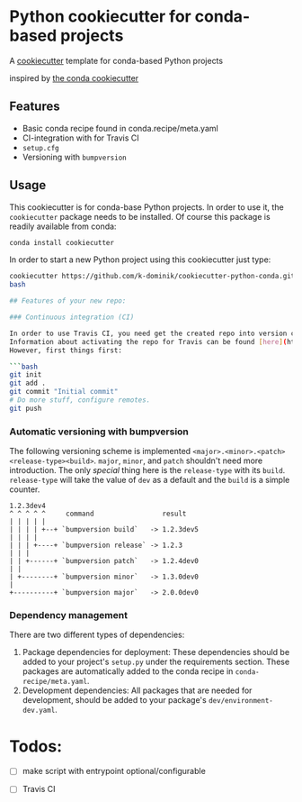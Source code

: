# Python cookiecutter for conda-based projects

A [cookiecutter](https://www.github.com/audreyr/cookiecutter "cookiecutter") template for conda-based Python projects

inspired by [the conda cookiecutter](https://github.com/conda/cookiecutter-conda-python)

## Features

 - Basic conda recipe found in conda.recipe/meta.yaml
 - CI-integration with for Travis CI
 - `setup.cfg`
 - Versioning with `bumpversion`

## Usage

This cookiecutter is for conda-base Python projects. 
In order to use it, the `cookiecutter` package needs to be installed.
Of course this package is readily available from conda:

```bash
conda install cookiecutter
```

In order to start a new Python project using this cookiecutter just type:

```bash
cookiecutter https://github.com/k-dominik/cookiecutter-python-conda.git
bash

## Features of your new repo:

### Continuous integration (CI)

In order to use Travis CI, you need get the created repo into version control that integrates with Travis CI.
Information about activating the repo for Travis can be found [here](https://docs.travis-ci.com/user/getting-started/#To-get-started-with-Travis-CI).
However, first things first:

```bash
git init
git add .
git commit "Initial commit"
# Do more stuff, configure remotes.
git push
```

### Automatic versioning with bumpversion

The following versioning scheme is implemented `<major>.<minor>.<patch><release-type><build>`. `major`, `minor`, and `patch` shouldn't need more introduction.
The only _special_ thing here is the `release-type` with its `build`. `release-type` will take the value of `dev` as a default and the `build` is a simple counter.

```
1.2.3dev4
^ ^ ^ ^ ^     command                 result
| | | | |
| | | | +--+ `bumpversion build`   -> 1.2.3dev5
| | | |
| | | +----+ `bumpversion release` -> 1.2.3
| | |
| | +------+ `bumpversion patch`   -> 1.2.4dev0
| |
| +--------+ `bumpversion minor`   -> 1.3.0dev0
|
+----------+ `bumpversion major`   -> 2.0.0dev0

```

### Dependency management

There are two different types of dependencies:

1) Package dependencies for deployment: These dependencies should be added to your project's `setup.py` under the requirements section. These packages are automatically added to the conda recipe in `conda-recipe/meta.yaml`. 
2) Development dependencies: All packages that are needed for development, should be added to your package's `dev/environment-dev.yaml`.


# Todos:

 - [ ] make script with entrypoint optional/configurable
 - [ ] Travis CI
 